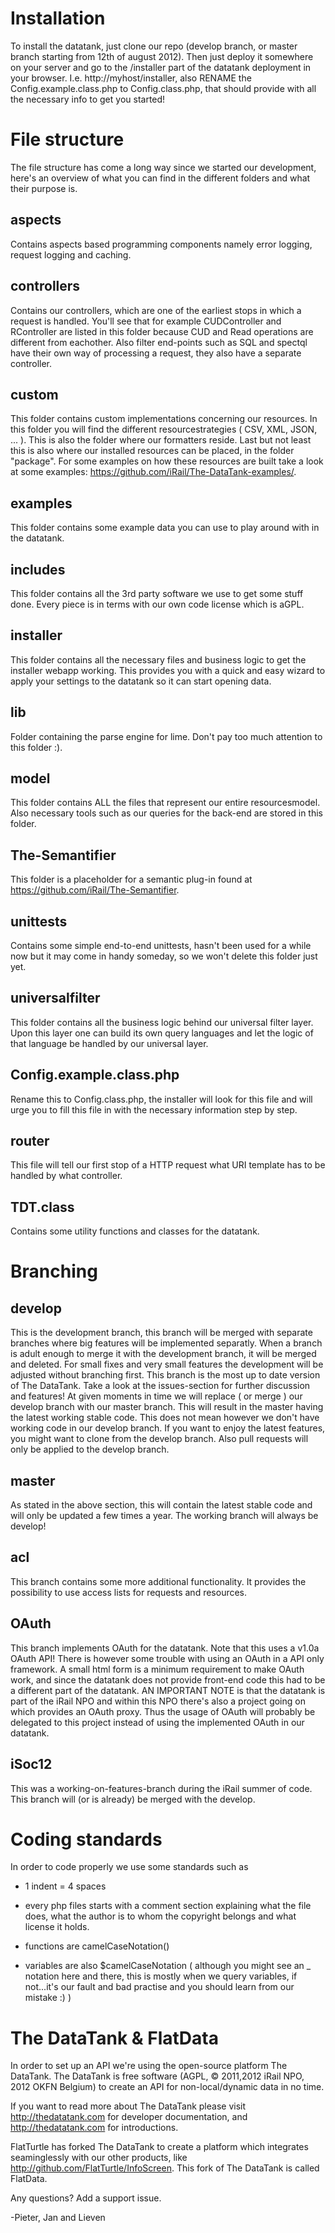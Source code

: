 # Installation

To install the datatank, just clone our repo (develop branch, or master branch starting from 12th of august 2012). Then just deploy it somewhere on your server and 
go to the /installer part of the datatank deployment in your browser. 
I.e. http://myhost/installer, also RENAME the Config.example.class.php to Config.class.php, that should provide with all the necessary info to get you started!

# File structure

The file structure has come a long way since we started our development, here's an overview of what you can find in the different folders and what their purpose is.

aspects
-------

Contains aspects based programming components namely error logging, request logging and caching.

controllers
------------

Contains our controllers, which are one of the earliest stops in which a request is handled. You'll see that
for example CUDController and RController are listed in this folder because CUD and Read operations are different 
from eachother. Also filter end-points such as SQL and spectql have their own way of processing a request, they also
have a separate controller.
 
custom
-------

This folder contains custom implementations concerning our resources. In this folder you will find 
the different resourcestrategies ( CSV, XML, JSON, ... ). This is also the folder where our formatters reside.
Last but not least this is also where our installed resources can be placed, in the folder "package". For some examples
on how these resources are built take a look at some examples: https://github.com/iRail/The-DataTank-examples/.

examples
--------

This folder contains some example data you can use to play around with in the datatank.

includes
--------

This folder contains all the 3rd party software we use to get some stuff done. Every piece is in terms with 
our own code license which is aGPL.

installer
---------

This folder contains all the necessary files and business logic to get the installer webapp working. This 
provides you with a quick and easy wizard to apply your settings to the datatank so it can start opening data.

lib
---

Folder containing the parse engine for lime. Don't pay too much attention to this folder :).

model
-----

This folder contains ALL the files that represent our entire resourcesmodel. Also necessary tools such as 
our queries for the back-end are stored in this folder.

The-Semantifier
----------------

This folder is a placeholder for a semantic plug-in found at https://github.com/iRail/The-Semantifier.

unittests
---------

Contains some simple end-to-end unittests, hasn't been used for a while now but it may come in handy someday, so we won't delete 
this folder just yet.

universalfilter
---------------

This folder contains all the business logic behind our universal filter layer. Upon this layer one can build its own
query languages and let the logic of that language be handled by our universal layer.

Config.example.class.php
------------------------

Rename this to Config.class.php, the installer will look for this file and will urge you to fill this file in with
the necessary information step by step.

router
------

This file will tell our first stop of a HTTP request what URI template has to be handled by what controller.

TDT.class
---------

Contains some utility functions and classes for the datatank.

# Branching

## develop

This is the development branch, this branch will be merged with separate branches where big features will be implemented separatly. When a branch is adult enough to merge it with the development branch, it will be merged and deleted. For small fixes and very small features the development will be adjusted without branching first. This branch is the most up to date version of The DataTank.
Take a look at the issues-section for further discussion and features! At given moments in time we will replace ( or merge ) our develop branch with our master branch. 
This will result in the master having the latest working stable code. This does not mean however we don't have working code in our develop branch. If you want to enjoy 
the latest features, you might want to clone from the develop branch. Also pull requests will only be applied to the develop branch.

## master

As stated in the above section, this will contain the latest stable code and will only be updated a few times a year. The working branch
will always be develop!

## acl

This branch contains some more additional functionality. It provides the possibility to use access lists for requests and resources.

## OAuth

This branch implements OAuth for the datatank. Note that this uses a v1.0a OAuth API! There is however
some trouble with using an OAuth in a API only framework. A small html form is a minimum requirement to make OAuth 
work, and since the datatank does not provide front-end code this had to be a different part of the datatank. AN IMPORTANT NOTE is that
the datatank is part of the iRail NPO and within this NPO there's also a project going on which provides an OAuth proxy. Thus the
usage of OAuth will probably be delegated to this project instead of using the implemented OAuth in our datatank.

## iSoc12

This was a working-on-features-branch during the iRail summer of code. This branch will (or is already) be merged with the develop.

# Coding standards

In order to code properly we use some standards such as

* 1 indent = 4 spaces

* every php files starts with a comment section explaining what the file does, what the author is
  to whom the copyright belongs and what license it holds.
  
* functions are camelCaseNotation()

* variables are also $camelCaseNotation ( although you might see an _ notation here and there, this is mostly when we query variables, if not...it's our fault and bad practise and you should learn from our mistake :) )

# The DataTank & FlatData #

In order to set up an API we're using the open-source platform The DataTank. The DataTank is free software (AGPL, © 2011,2012 iRail NPO, 2012 OKFN Belgium) to create an API for non-local/dynamic data in no time.

If you want to read more about The DataTank please visit http://thedatatank.com for developer documentation, and http://thedatatank.com for introductions.

FlatTurtle has forked The DataTank to create a platform which integrates seaminglessly with our other products, like http://github.com/FlatTurtle/InfoScreen. This fork of The DataTank is called FlatData.


Any questions? Add a support issue.

-Pieter, Jan and Lieven
